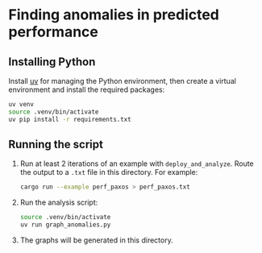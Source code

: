 # Finding anomalies in predicted performance

## Installing Python

Install [uv](https://docs.astral.sh/uv/guides/install-python/) for managing the Python environment, then create a virtual environment and install the required packages:
```bash
uv venv
source .venv/bin/activate
uv pip install -r requirements.txt
```

## Running the script

1. Run at least 2 iterations of an example with `deploy_and_analyze`. Route the output to a `.txt` file in this directory. For example:
   ```bash
   cargo run --example perf_paxos > perf_paxos.txt
   ```
2. Run the analysis script:
    ```bash
    source .venv/bin/activate
    uv run graph_anomalies.py
    ```
3. The graphs will be generated in this directory.